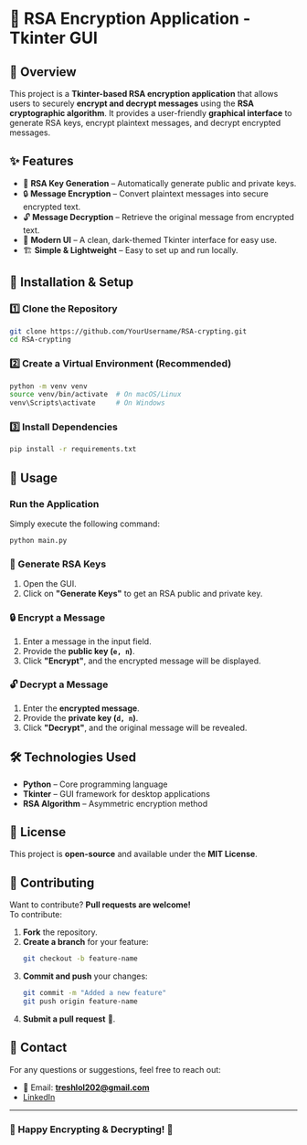 # 🔐 RSA Encryption Application - Tkinter GUI

## 📝 Overview
This project is a **Tkinter-based RSA encryption application** that allows users to securely **encrypt and decrypt messages** using the **RSA cryptographic algorithm**. It provides a user-friendly **graphical interface** to generate RSA keys, encrypt plaintext messages, and decrypt encrypted messages.

## ✨ Features
- 🔑 **RSA Key Generation** – Automatically generate public and private keys.
- 🔒 **Message Encryption** – Convert plaintext messages into secure encrypted text.
- 🔓 **Message Decryption** – Retrieve the original message from encrypted text.
- 🎨 **Modern UI** – A clean, dark-themed Tkinter interface for easy use.
- 🏗 **Simple & Lightweight** – Easy to set up and run locally.

## 🚀 Installation & Setup
### 1️⃣ Clone the Repository
```bash
git clone https://github.com/YourUsername/RSA-crypting.git
cd RSA-crypting
```

### 2️⃣ Create a Virtual Environment (Recommended)
```bash
python -m venv venv
source venv/bin/activate  # On macOS/Linux
venv\Scripts\activate     # On Windows
```

### 3️⃣ Install Dependencies
```bash
pip install -r requirements.txt
```

## 📌 Usage
### Run the Application
Simply execute the following command:
```bash
python main.py
```

### 🔑 Generate RSA Keys
1. Open the GUI.
2. Click on **"Generate Keys"** to get an RSA public and private key.

### 🔒 Encrypt a Message
1. Enter a message in the input field.
2. Provide the **public key (`e, n`)**.
3. Click **"Encrypt"**, and the encrypted message will be displayed.

### 🔓 Decrypt a Message
1. Enter the **encrypted message**.
2. Provide the **private key (`d, n`)**.
3. Click **"Decrypt"**, and the original message will be revealed.

## 🛠 Technologies Used
- **Python** – Core programming language
- **Tkinter** – GUI framework for desktop applications
- **RSA Algorithm** – Asymmetric encryption method

## 📜 License
This project is **open-source** and available under the **MIT License**.

## 🤝 Contributing
Want to contribute? **Pull requests are welcome!**  
To contribute:
1. **Fork** the repository.
2. **Create a branch** for your feature:
   ```bash
   git checkout -b feature-name
   ```
3. **Commit and push** your changes:
   ```bash
   git commit -m "Added a new feature"
   git push origin feature-name
   ```
4. **Submit a pull request** 🚀.

## 📧 Contact
For any questions or suggestions, feel free to reach out:
- 📩 Email: **treshlol202@gmail.com**
- [LinkedIn](https://www.linkedin.com/in/mehdi-dinari-b0487a2a9/)

---

### 🚀 Happy Encrypting & Decrypting! 🔐
